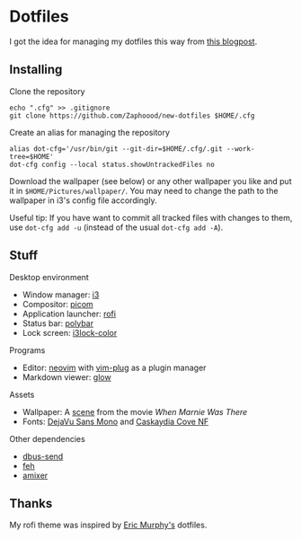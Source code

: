 # Dotfiles
I got the idea for managing my dotfiles this way from [this blogpost](https://www.ackama.com/what-we-think/the-best-way-to-store-your-dotfiles-a-bare-git-repository-explained/).

## Installing
Clone the repository
```
echo ".cfg" >> .gitignore
git clone https://github.com/Zaphoood/new-dotfiles $HOME/.cfg
```

Create an alias for managing the repository
```
alias dot-cfg='/usr/bin/git --git-dir=$HOME/.cfg/.git --work-tree=$HOME'
dot-cfg config --local status.showUntrackedFiles no
```

Download the wallpaper (see below) or any other wallpaper you like and put it in `$HOME/Pictures/wallpaper/`. You may need to change the path to the wallpaper in i3's config file accordingly.

Useful tip: If you have want to commit all tracked files with changes to them, use `dot-cfg add -u` (instead of the usual `dot-cfg add -A`).

## Stuff

Desktop environment

 * Window manager: [i3](https://i3wm.org/)
 * Compositor: [picom](https://github.com/yshui/picom)
 * Application launcher: [rofi](https://github.com/davatorium/rofi)
 * Status bar: [polybar](https://github.com/polybar/polybar)
 * Lock screen: [i3lock-color](https://github.com/Raymo111/i3lock-color)

Programs
 * Editor: [neovim](https://neovim.io/) with [vim-plug](https://github.com/junegunn/vim-plug) as a plugin manager
 * Markdown viewer: [glow](https://github.com/charmbracelet/glow)

Assets

 * Wallpaper: A [scene](https://wallpaperaccess.com/download/when-marnie-was-there-2298398) from the movie *When Marnie Was There*
 * Fonts: [DejaVu Sans Mono](https://www.fontsquirrel.com/fonts/dejavu-sans) and [Caskaydia Cove NF](https://eng.m.fontke.com/font/64992431/download/)

Other dependencies
 * [dbus-send](https://linux.die.net/man/1/dbus-send)
 * [feh](https://feh.finalrewind.org/)
 * [amixer](https://linux.die.net/man/1/amixer)

## Thanks
My rofi theme was inspired by [Eric Murphy's](https://github.com/ericmurphyxyz/archrice) dotfiles.
